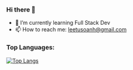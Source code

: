### Hi there 👋

<!--
**whiwf/whiwf** is a ✨ _special_ ✨ repository because its `README.md` (this file) appears on your GitHub profile.

Here are some ideas to get you started:

- 🔭 I’m currently working on ...
- 👯 I’m looking to collaborate on ...
- 🤔 I’m looking for help with ...
- 💬 Ask me about ...
- 📫 How to reach me: ...
- 😄 Pronouns: ...
- ⚡ Fun fact: ...
-->

- 🌱 I’m currently learning Full Stack Dev
- 📫 How to reach me: leetusoanh@gmail.com

### Top Languages:
[![Top Langs](https://github-readme-stats.vercel.app/api/top-langs/?username=whiwf)](https://github.com/anuraghazra/github-readme-stats)
